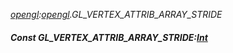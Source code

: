_[opengl](../../modules/opengl/opengl-module.md):[opengl](../../modules/opengl/opengl-module.md).GL\_VERTEX\_ATTRIB\_ARRAY\_STRIDE_
##### Const GL\_VERTEX\_ATTRIB\_ARRAY\_STRIDE:[Int](../../modules/wonkey/wonkey-types-int.md)
